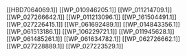[[HBD7064069.1]]
[[WP_010946205.1]]
[[WP_011214709.1]]
[[WP_027266642.1]]
[[WP_011213096.1]]
[[WP_161504491.1]]
[[WP_027226415.1]]
[[WP_061692489.1]]
[[WP_014843356.1]]
[[WP_061513186.1]]
[[WP_106229721.1]]
[[WP_011945628.1]]
[[WP_061485261.1]]
[[WP_061634782.1]]
[[WP_062726662.1]]
[[WP_027228889.1]]
[[WP_027223529.1]]